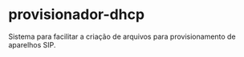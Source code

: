 # provisionador-dhcp
Sistema para facilitar a criação de arquivos para provisionamento de aparelhos SIP.
